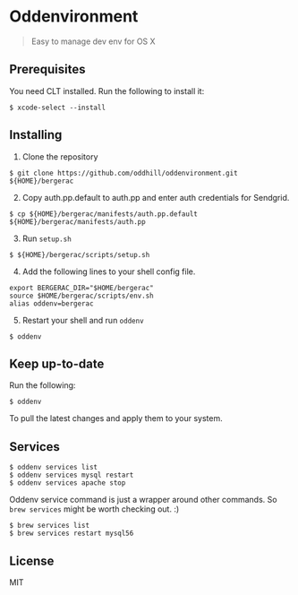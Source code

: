 # Oddenvironment
> Easy to manage dev env for OS X

## Prerequisites
You need CLT installed.
Run the following to install it:
```shell
$ xcode-select --install
```

## Installing
1. Clone the repository
  ```shell
  $ git clone https://github.com/oddhill/oddenvironment.git ${HOME}/bergerac
  ```
2. Copy auth.pp.default to auth.pp and enter auth credentials for Sendgrid.
  ```shell
  $ cp ${HOME}/bergerac/manifests/auth.pp.default ${HOME}/bergerac/manifests/auth.pp
  ```


3. Run `setup.sh`
  ```shell
  $ ${HOME}/bergerac/scripts/setup.sh
  ```

4. Add the following lines to your shell config file.
  ```shell
  export BERGERAC_DIR="$HOME/bergerac"
  source $HOME/bergerac/scripts/env.sh
  alias oddenv=bergerac
  ```

5. Restart your shell and run `oddenv`
  ```shell
  $ oddenv
  ```

## Keep up-to-date
Run the following:
```shell
$ oddenv
```
To pull the latest changes and apply them to your system.

## Services

```shell
$ oddenv services list
$ oddenv services mysql restart
$ oddenv services apache stop
```
Oddenv service command is just a wrapper around other commands.
So `brew services` might be worth checking out. :)

```shell
$ brew services list
$ brew services restart mysql56
```

## License
MIT
